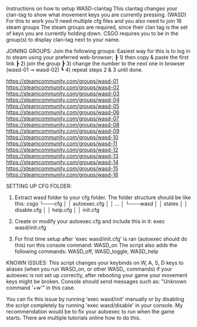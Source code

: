 Instructions on how to setup WASD-clantag
This clantag changes your clan-tag to show what movement keys you are currently pressing. (WASD)
For this to work you'll need multiple cfg files and you also need to join 16 steam groups
The steam groups are required, since their clan tag is the set of keys you are currently holding down.
CSGO requires you to be in the group(s) to display clan-tag next to your name.

JOINING GROUPS:
Join the following groups:
Easiest way for this is to log in to steam using your preferred web-browser; 
	┣ 1) then copy & paste the first link
	┣ 2) join the group
	┣ 3) change the number to the next one in browser (wasd-01 ⇝ wasd-02)
	┗ 4) repeat steps 2 & 3 until done.

https://steamcommunity.com/groups/wasd-01
https://steamcommunity.com/groups/wasd-02
https://steamcommunity.com/groups/wasd-03
https://steamcommunity.com/groups/wasd-04
https://steamcommunity.com/groups/wasd-05
https://steamcommunity.com/groups/wasd-06
https://steamcommunity.com/groups/wasd-07
https://steamcommunity.com/groups/wasd-08
https://steamcommunity.com/groups/wasd-09
https://steamcommunity.com/groups/wasd-10
https://steamcommunity.com/groups/wasd-11
https://steamcommunity.com/groups/wasd-12
https://steamcommunity.com/groups/wasd-13
https://steamcommunity.com/groups/wasd-14
https://steamcommunity.com/groups/wasd-15
https://steamcommunity.com/groups/wasd-16

SETTING UP CFG FOLDER:
1) Extract wasd folder to your cfg folder.
	The folder structure should be like this:
	csgo
	└───cfg
	│   │   autoexec.cfg
	│   │   ...
	│   └───wasd
	│       │   states
	│       │   disable.cfg
	│       │   help.cfg
	│       │   init.cfg

2) Create or modify your autoexec.cfg and include this in it:
	exec wasd/init.cfg

3) For first time setup after 'exec wasd/init.cfg' is ran (autoexec should do this) run this console command:
	WASD_on
	The script also adds the following commands: WASD_off, WASD_toggle, WASD_help

KNOWN ISSUES:
This script changes your keybinds on W, A, S, D keys to aliases (when you run WASD_on, or other WASD_ commands)
if your autoexec is not set up correctly, after rebooting your game your movement keys might be broken.
Console should send messages such as: "Unknown command '+w'" in this case.

You can fix this issue by running 'exec wasd/init' manually or by disabling the script completely by running 'exec wasd/disable' in your console.
My recommendation would be to fix your autoexec to run when the game starts. There are multiple tutorials online how to do this.